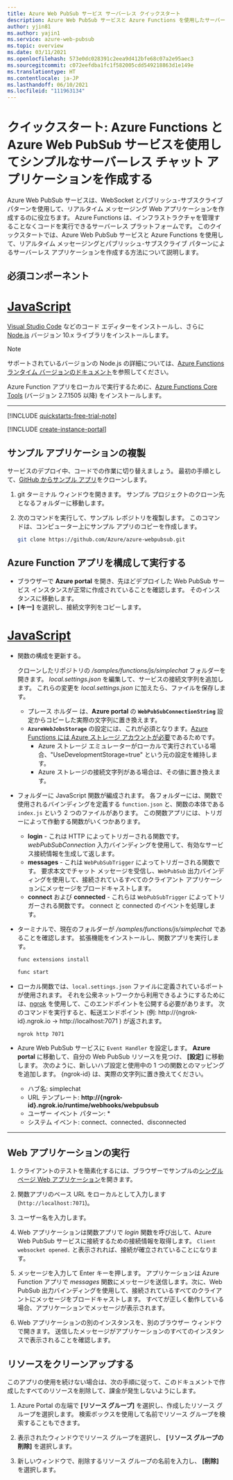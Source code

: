 ```yaml
---
title: Azure Web PubSub サービス サーバーレス クイックスタート
description: Azure Web PubSub サービスと Azure Functions を使用したサーバーレス アプリケーションのためのクイックスタート。
author: yjin81
ms.author: yajin1
ms.service: azure-web-pubsub
ms.topic: overview
ms.date: 03/11/2021
ms.openlocfilehash: 573e0dc028391c2eea9d412bfe68c07a2e95aec3
ms.sourcegitcommit: c072eefdba1fc1f582005cdd549218863d1e149e
ms.translationtype: HT
ms.contentlocale: ja-JP
ms.lasthandoff: 06/10/2021
ms.locfileid: "111963134"
---
```

# <a name="quickstart-create-a-serverless-simple-chat-application-with-azure-functions-and-azure-web-pubsub-service"></a>クイックスタート: Azure Functions と Azure Web PubSub サービスを使用してシンプルなサーバーレス チャット アプリケーションを作成する 

Azure Web PubSub サービスは、WebSocket とパブリッシュ-サブスクライブ パターンを使用して、リアルタイム メッセージング Web アプリケーションを作成するのに役立ちます。 Azure Functions は、インフラストラクチャを管理することなくコードを実行できるサーバーレス プラットフォームです。 このクイックスタートでは、Azure Web PubSub サービスと Azure Functions を使用して、リアルタイム メッセージングとパブリッシュ-サブスクライブ パターンによるサーバーレス アプリケーションを作成する方法について説明します。

## <a name="prerequisites"></a>必須コンポーネント

# <a name="javascript"></a>[JavaScript](#tab/javascript)

[Visual Studio Code](https://code.visualstudio.com/) などのコード エディターをインストールし、さらに [Node.js](https://nodejs.org/en/download/) バージョン 10.x ライブラリをインストールします。

   > [!NOTE]
   > サポートされているバージョンの Node.js の詳細については、[Azure Functions ランタイム バージョンのドキュメント](../azure-functions/functions-versions.md#languages)を参照してください。

Azure Function アプリをローカルで実行するために、[Azure Functions Core Tools](https://github.com/Azure/azure-functions-core-tools#installing) (バージョン 2.7.1505 以降) をインストールします。

---

[!INCLUDE [quickstarts-free-trial-note](../../includes/quickstarts-free-trial-note.md)]

[!INCLUDE [create-instance-portal](includes/create-instance-portal.md)]

## <a name="clone-the-sample-application"></a>サンプル アプリケーションの複製

サービスのデプロイ中、コードでの作業に切り替えましょう。 最初の手順として、[GitHub からサンプル アプリ](https://github.com/Azure/azure-webpubsub/tree/main/samples/functions/js/simplechat)をクローンします。

1. git ターミナル ウィンドウを開きます。 サンプル プロジェクトのクローン先となるフォルダーに移動します。

1. 次のコマンドを実行して、サンプル レポジトリを複製します。 このコマンドは、コンピューター上にサンプル アプリのコピーを作成します。

    ```bash
    git clone https://github.com/Azure/azure-webpubsub.git
    ```

## <a name="configure-and-run-the-azure-function-app"></a>Azure Function アプリを構成して実行する

- ブラウザーで **Azure portal** を開き、先ほどデプロイした Web PubSub サービス インスタンスが正常に作成されていることを確認します。 そのインスタンスに移動します。
- **[キー]** を選択し、接続文字列をコピーします。

# <a name="javascript"></a>[JavaScript](#tab/javascript)

- 関数の構成を更新する。

  クローンしたリポジトリの */samples/functions/js/simplechat* フォルダーを開きます。 *local.settings.json* を編集して、サービスの接続文字列を追加します。
  これらの変更を *local.settings.json* に加えたら、ファイルを保存します。
    - プレース ホルダー *<connection-string>* は、**Azure portal** の **`WebPubSubConnectionString`** 設定からコピーした実際の文字列に置き換えます。 
    - **`AzureWebJobsStorage`** の設定には、これが必須となります。[Azure Functions には Azure ストレージ アカウントが必要](../azure-functions/storage-considerations.md)であるためです。
        - Azure ストレージ エミュレーターがローカルで実行されている場合、"UseDevelopmentStorage=true" という元の設定を維持します。
        - Azure ストレージの接続文字列がある場合は、その値に置き換えます。
 
- フォルダーに JavaScript 関数が編成されます。 各フォルダーには、関数で使用されるバインディングを定義する `function.json` と、関数の本体である `index.js` という 2 つのファイルがあります。 この関数アプリには、トリガーによって作動する関数がいくつかあります。

    - **login** - これは HTTP によってトリガーされる関数です。 *webPubSubConnection* 入力バインディングを使用して、有効なサービス接続情報を生成して返します。
    - **messages** - これは `WebPubSubTrigger` によってトリガーされる関数です。 要求本文でチャット メッセージを受信し、`WebPubSub` 出力バインディングを使用して、接続されているすべてのクライアント アプリケーションにメッセージをブロードキャストします。
    - **connect** および **connected** - これらは `WebPubSubTrigger` によってトリガーされる関数です。 connect と connected のイベントを処理します。

- ターミナルで、現在のフォルダーが */samples/functions/js/simplechat* であることを確認します。 拡張機能をインストールし、関数アプリを実行します。

    ```bash
    func extensions install

    func start
    ```

- ローカル関数では、`local.settings.json` ファイルに定義されているポートが使用されます。 それを公衆ネットワークから利用できるようにするためには、[ngrok](https://ngrok.com) を使用して、このエンドポイントを公開する必要があります。 次のコマンドを実行すると、転送エンドポイント (例: http://{ngrok-id}.ngrok.io -> http://localhost:7071 ) が返されます。

    ```bash
    ngrok http 7071
    ```    

- Azure Web PubSub サービスに `Event Handler` を設定します。 **Azure portal** に移動して、自分の Web PubSub リソースを見つけ、 **[設定]** に移動します。 次のように、新しいハブ設定と使用中の 1 つの関数とのマッピングを追加します。 {ngrok-id} は、実際の文字列に置き換えてください。

   - ハブ名: simplechat
   - URL テンプレート: **http://{ngrok-id}.ngrok.io/runtime/webhooks/webpubsub**
   - ユーザー イベント パターン: *
   - システム イベント: connect、connected、disconnected

---

## <a name="run-the-web-application"></a>Web アプリケーションの実行

1. クライアントのテストを簡素化するには、ブラウザーでサンプルの[シングル ページ Web アプリケーション](http://jialinxin.github.io/webpubsub/)を開きます。 

1. 関数アプリのベース URL をローカルとして入力します (`http://localhost:7071`)。

1. ユーザー名を入力します。

1. Web アプリケーションは関数アプリで *login* 関数を呼び出して、Azure Web PubSub サービスに接続するための接続情報を取得します。 `Client websocket opened.` と表示されれば、接続が確立されていることになります。 

1. メッセージを入力して Enter キーを押します。 アプリケーションは Azure Function アプリで *messages* 関数にメッセージを送信します。次に、Web PubSub 出力バインディングを使用して、接続されているすべてのクライアントにメッセージをブロードキャストします。 すべてが正しく動作している場合、アプリケーションでメッセージが表示されます。

1. Web アプリケーションの別のインスタンスを、別のブラウザー ウィンドウで開きます。 送信したメッセージがアプリケーションのすべてのインスタンスで表示されることを確認します。

## <a name="clean-up-resources"></a>リソースをクリーンアップする

このアプリの使用を続けない場合は、次の手順に従って、このドキュメントで作成したすべてのリソースを削除して、課金が発生しないようにします。

1. Azure Portal の左端で **[リソース グループ]** を選択し、作成したリソース グループを選択します。 検索ボックスを使用して名前でリソース グループを検索することもできます。

1. 表示されたウィンドウでリソース グループを選択し、 **[リソース グループの削除]** を選択します。

1. 新しいウィンドウで、削除するリソース グループの名前を入力し、 **[削除]** を選択します。